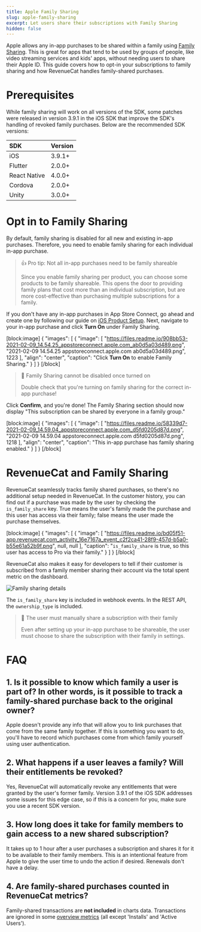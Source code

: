 ```yaml
---
title: Apple Family Sharing
slug: apple-family-sharing
excerpt: Let users share their subscriptions with Family Sharing
hidden: false
---
```

Apple allows any in-app purchases to be shared within a family using [Family Sharing](https://developer.apple.com/documentation/storekit/in-app_purchase/supporting_family_sharing_in_your_app). This is great for apps that tend to be used by groups of people, like video streaming services and kids' apps, without needing users to share their Apple ID. This guide covers how to opt-in your subscriptions to family sharing and how RevenueCat handles family-shared purchases.

# Prerequisites

While family sharing will work on all versions of the SDK, some patches were released in version 3.9.1 in the iOS SDK that improve the SDK's handling of revoked family purchases. Below are the recommended SDK versions:

| SDK          | Version |
| :----------- | :------ |
| iOS          | 3.9.1+  |
| Flutter      | 2.0.0+  |
| React Native | 4.0.0+  |
| Cordova      | 2.0.0+  |
| Unity        | 3.0.0+  |

# Opt in to Family Sharing

By default, family sharing is disabled for all new and existing in-app purchases. Therefore, you need to enable family sharing for each individual in-app purchase.

> 👍 Pro tip: Not all in-app purchases need to be family shareable
> 
> Since you enable family sharing per product, you can choose some products to be family shareable. This opens the door to providing family plans that cost more than an individual subscription, but are more cost-effective than purchasing multiple subscriptions for a family.

If you don't have any in-app purchases in App Store Connect, go ahead and create one by following our guide on [iOS Product Setup](doc:ios-products). Next, navigate to your in-app purchase and click **Turn On** under Family Sharing.

[block:image]
{
  "images": [
    {
      "image": [
        "https://files.readme.io/908bb53-2021-02-09_14.54.25_appstoreconnect.apple.com_ab0d5a03d489.png",
        "2021-02-09 14.54.25 appstoreconnect.apple.com ab0d5a03d489.png",
        1223
      ],
      "align": "center",
      "caption": "Click **Turn On** to enable Family Sharing."
    }
  ]
}
[/block]

> 🚧 Family Sharing cannot be disabled once turned on
> 
> Double check that you're turning on family sharing for the correct in-app purchase!

Click **Confirm**, and you're done! The Family Sharing section should now display "This subscription can be shared by everyone in a family group."

[block:image]
{
  "images": [
    {
      "image": [
        "https://files.readme.io/58339d7-2021-02-09_14.59.04_appstoreconnect.apple.com_d5fd0205d87d.png",
        "2021-02-09 14.59.04 appstoreconnect.apple.com d5fd0205d87d.png",
        1218
      ],
      "align": "center",
      "caption": "This in-app purchase has family sharing enabled."
    }
  ]
}
[/block]

# RevenueCat and Family Sharing

RevenueCat seamlessly tracks family shared purchases, so there's no additional setup needed in RevenueCat. In the customer history, you can find out if a purchase was made by the user by checking the `is_family_share` key. True means the user's family made the purchase and this user has access via their family; false means the user made the purchase themselves.

[block:image]
{
  "images": [
    {
      "image": [
        "https://files.readme.io/bd05f51-app.revenuecat.com_activity_16e7167a_event_c2f2ca41-28f9-457d-b5a0-b55e61a52b9f.png",
        null,
        null
      ],
      "caption": "`is_family_share` is true, so this user has access to Pro via their family."
    }
  ]
}
[/block]

RevenueCat also makes it easy for developers to tell if their customer is subscribed from a family member sharing their account via the total spent metric on the dashboard. 

![Family sharing details](https://github.com/RevenueCat/revenuecat-docs/assets/110858590/d3811735-59e8-4ddf-9b05-b074382fe5b0)


The `is_family_share` key is included in webhook events. In the REST API, the `ownership_type` is included.

> 📘 The user must manually share a subscription with their family
> 
> Even after setting up your in-app purchase to be shareable, the user must choose to share the subscription with their family in settings.

# FAQ

## 1. Is it possible to know which family a user is part of? In other words, is it possible to track a family-shared purchase back to the original owner?

Apple doesn't provide any info that will allow you to link purchases that come from the same family together. If this is something you want to do, you'll have to record which purchases come from which family yourself using user authentication.

## 2. What happens if a user leaves a family? Will their entitlements be revoked?

Yes, RevenueCat will automatically revoke any entitlements that were granted by the user's former family. Version 3.9.1 of the iOS SDK addresses some issues for this edge case, so if this is a concern for you, make sure you use a recent SDK version.

## 3. How long does it take for family members to gain access to a new shared subscription?

It takes up to 1 hour after a user purchases a subscription and shares it for it to be available to their family members. This is an intentional feature from Apple to give the user time to undo the action if desired. Renewals don't have a delay.

## 4. Are family-shared purchases counted in RevenueCat metrics?

Family-shared transactions are **not included** in charts data. Transactions are ignored in some [overview metrics](doc:overview#metrics) (all except 'Installs' and 'Active Users').

